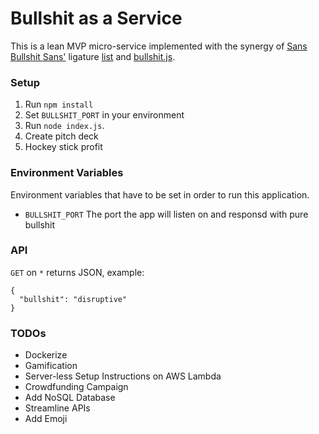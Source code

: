 # Bullshit as a Service

This is a lean MVP micro-service implemented with the synergy of [Sans Bullshit Sans'](https://github.com/RoelN/SansBullshitSans) ligature [list](https://gist.github.com/RoelN/6f26118847e2f0cc95c7) and [bullshit.js](https://gist.github.com/raydog/9959637).

### Setup

1. Run `npm install`
2. Set `BULLSHIT_PORT` in your environment
3. Run `node index.js`.
4. Create pitch deck
5. Hockey stick profit

### Environment Variables

Environment variables that have to be set in order to run this application.

* `BULLSHIT_PORT` The port the app will listen on and responsd with pure bullshit

### API

`GET` on `*` returns JSON, example:

```
{
  "bullshit": "disruptive"
}
```


### TODOs

* Dockerize
* Gamification
* Server-less Setup Instructions on AWS Lambda
* Crowdfunding Campaign
* Add NoSQL Database
* Streamline APIs
* Add Emoji
